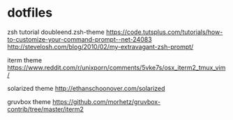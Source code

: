 # dotfiles

zsh tutorial
doubleend.zsh-theme
https://code.tutsplus.com/tutorials/how-to-customize-your-command-prompt--net-24083
http://stevelosh.com/blog/2010/02/my-extravagant-zsh-prompt/

iterm theme
https://www.reddit.com/r/unixporn/comments/5vke7s/osx_iterm2_tmux_vim/

solarized theme
http://ethanschoonover.com/solarized

gruvbox theme
https://github.com/morhetz/gruvbox-contrib/tree/master/iterm2
